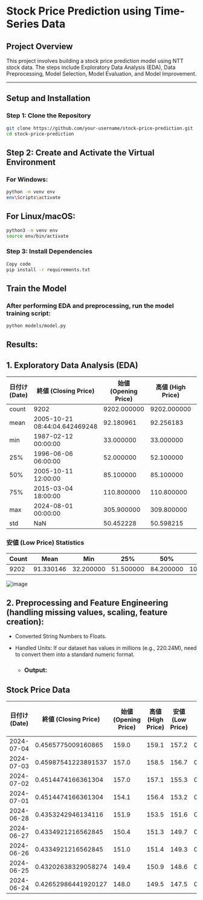# Stock Price Prediction using Time-Series Data

## Project Overview

This project involves building a stock price prediction model using NTT stock data. The steps include Exploratory Data Analysis (EDA), Data Preprocessing, Model Selection, Model Evaluation, and Model Improvement.

---
## Setup and Installation
### Step 1: Clone the Repository
```bash
git clone https://github.com/your-username/stock-price-prediction.git
cd stock-price-prediction
```

## Step 2: Create and Activate the Virtual Environment
### For Windows:
```bash
python -m venv env
env\Scripts\activate
```


## For Linux/macOS:
``` bash
python3 -m venv env
source env/bin/activate
```

### Step 3: Install Dependencies
```bash
Copy code
pip install -r requirements.txt
```

## Train the Model
### After performing EDA and preprocessing, run the model training script:

```bash
python models/model.py
```

## Results:

## 1. Exploratory Data Analysis (EDA)

| 日付け (Date)           | 終値 (Closing Price) | 始値 (Opening Price) | 高値 (High Price) | 安値 (Low Price) |
|------------------------|----------------------|----------------------|-------------------|-----------------|
| count                  | 9202                 | 9202.000000           | 9202.000000        | 9202.000000      |
| mean                   | 2005-10-21 08:44:04.642469248 | 92.180961 | 92.256183 | 93.176451 |
| min                    | 1987-02-12 00:00:00  | 33.000000             | 33.000000          | 33.200000        |
| 25%                    | 1996-06-06 06:00:00  | 52.000000             | 52.100000          | 52.800000        |
| 50%                    | 2005-10-11 12:00:00  | 85.100000             | 85.100000          | 86.050000        |
| 75%                    | 2015-03-04 18:00:00  | 110.800000            | 110.800000         | 111.900000       |
| max                    | 2024-08-01 00:00:00  | 305.900000            | 309.800000         | 311.800000       |
| std                    | NaN                  | 50.452228             | 50.598215          | 51.049837        |

### 安値 (Low Price) Statistics
| Count | Mean     | Min      | 25%      | 50%      | 75%      | Max      | Std       |
|-------|----------|----------|----------|----------|----------|----------|-----------|
| 9202  | 91.330146 | 32.200000 | 51.500000 | 84.200000 | 109.275000 | 303.900000 | 50.087405 |



![image](https://github.com/user-attachments/assets/88db715f-49aa-4d09-bc99-e55c85be99b2)

## 2. Preprocessing and Feature Engineering (handling missing values, scaling, feature creation):
- Converted String Numbers to Floats.
- Handled Units: If our dataset has values in millions (e.g., 220.24M), need to convert them into a standard numeric format.

  - ### Output:
## Stock Price Data

| 日付け (Date)      | 終値 (Closing Price) | 始値 (Opening Price) | 高値 (High Price) | 安値 (Low Price) | 出来高 (Volume) | 変化率 % (Change Rate %) | MA_5     | MA_20    | Pct_change |
|--------------------|----------------------|----------------------|-------------------|------------------|-----------------|-------------------------|----------|----------|------------|
| 2024-07-04         | 0.4565775009160865   | 159.0                | 159.1             | 157.2            | 0.16597673649914219 | -0.57%                  | 0.45814160605610793 | 0.478035136118934 | 0.4660724385636594 |
| 2024-07-03         | 0.45987541223891537  | 157.0                | 158.5             | 156.7            | 0.19955771016637025 | 1.47%                   | 0.4582900400771857  | 0.4784566162806291 | 0.4489477067332708 |
| 2024-07-02         | 0.4514474166361304   | 157.0                | 157.1             | 155.3            | 0.1963939999685203  | 0.00%                   | 0.45806738904556926 | 0.477651972335575  | 0.3822733120522838 |
| 2024-07-01         | 0.4514474166361304   | 154.1                | 156.4             | 153.2            | 0.21765066973069114 | 2.90%                   | 0.45947751224580685 | 0.47717301760637587 | 0.43011868766641087 |
| 2024-06-28         | 0.4353242946134116   | 151.9                | 153.5             | 151.6            | 0.1845261517636504  | 0.33%                   | 0.45643461481371533 | 0.47565952066210704 | 0.33724064682331134 |
| 2024-06-27         | 0.4334921216562845   | 150.4                | 151.3             | 149.7            | 0.15839012796499458 | 0.00%                   | 0.45175894314977    | 0.4743950801770217  | 0.4192584424426622 |
| 2024-06-26         | 0.4334921216562845   | 151.0                | 151.4             | 149.3            | 0.15932664914296507 | 0.27%                   | 0.4464153183909752  | 0.4730923233136004  | 0.43011868766641087 |
| 2024-06-25         | 0.43202638329058274  | 149.4                | 150.9             | 148.6            | 0.15853178663056994 | 1.00%                   | 0.442481816832418   | 0.4716363009368355  | 0.4214017796692396 |
| 2024-06-24         | 0.42652986441920127  | 148.0                | 149.5             | 147.5            | 0.16063305683660462 | 1.63%                   | 0.43743506011577854 | 0.46947142556085597 | 0.39734363349215585 |
